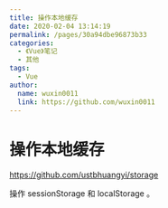 ```yaml
---
title: 操作本地缓存
date: 2020-02-04 13:14:19
permalink: /pages/30a94dbe96873b33
categories:
  - 《Vue》笔记
  - 其他
tags:
  - Vue
author:
  name: wuxin0011
  link: https://github.com/wuxin0011
---
```

# 操作本地缓存

<https://github.com/ustbhuangyi/storage>

操作 sessionStorage 和 localStorage 。
